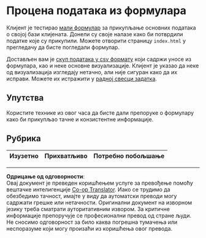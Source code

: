 <!--
CO_OP_TRANSLATOR_METADATA:
{
  "original_hash": "f9d5a7275e046223fa6474477674b810",
  "translation_date": "2025-08-30T18:20:47+00:00",
  "source_file": "2-Working-With-Data/08-data-preparation/assignment.md",
  "language_code": "sr"
}
-->
# Процена података из формулара

Клијент је тестирао [мали формулар](../../../../2-Working-With-Data/08-data-preparation/index.html) за прикупљање основних података о својој бази клијената. Донели су своје налазе како би потврдили податке које су прикупили. Можете отворити страницу `index.html` у прегледачу да бисте погледали формулар.

Достављен вам је [скуп података у csv формату](../../../../data/form.csv) који садржи уносе из формулара, као и неке основне визуализације. Клијент је указао да неке од визуализација изгледају нетачно, али није сигуран како да их исправи. Можете их истражити у [радној свесци задатка](assignment.ipynb).

## Упутства

Користите технике из овог часа да бисте дали препоруке о формулару како би прикупљао тачне и конзистентне информације.

## Рубрика

Изузетно | Прихватљиво | Потребно побољшање
--- | --- | ---

---

**Одрицање од одговорности**:  
Овај документ је преведен коришћењем услуге за превођење помоћу вештачке интелигенције [Co-op Translator](https://github.com/Azure/co-op-translator). Иако се трудимо да обезбедимо тачност, имајте у виду да аутоматски преводи могу садржати грешке или нетачности. Оригинални документ на изворном језику треба сматрати ауторитативним извором. За критичне информације препоручује се професионални превод од стране људи. Не сносимо одговорност за било каква погрешна тумачења или неспоразуме који могу произаћи из коришћења овог превода.